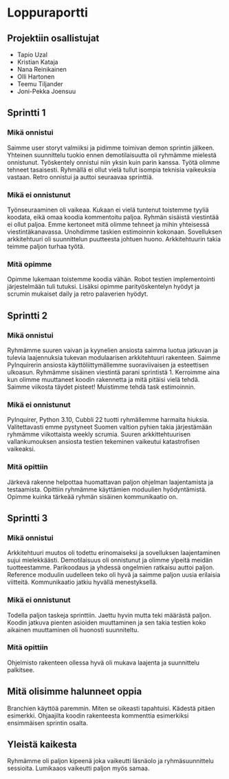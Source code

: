 # Loppuraportti

## Projektiin osallistujat
* Tapio Uzal
* Kristian Kataja
* Nana Reinikainen
* Olli Hartonen
* Teemu Tiljander
* Joni-Pekka Joensuu

## Sprintti 1

### Mikä onnistui

Saimme user storyt valmiiksi ja pidimme toimivan demon sprintin jälkeen. Yhteinen suunnittelu tuokio ennen demotilaisuutta oli ryhmämme mielestä onnistunut.
Työskentely onnistui niin yksin kuin parin kanssa. Työtä olimme tehneet tasaisesti. Ryhmällä ei ollut vielä tullut isompia teknisia vaikeuksia vastaan. Retro
 onnistui ja auttoi seuraavaa sprinttiä.

### Mikä ei onnistunut

Työnseuraaminen oli vaikeaa. Kukaan ei vielä tuntenut toistemme tyyliä koodata, eikä omaa koodia kommentoitu paljoa. Ryhmän sisäistä viestintää ei ollut paljoa.
Emme kertoneet mitä olimme tehneet ja mihin yhteisessä viestintäkanavassa. Unohdimme taskien estimoinnin kokonaan. Sovelluksen arkkitehtuuri oli suunnittelun puutteesta johtuen
 huono. Arkkitehtuurin takia teimme paljon turhaa työtä. 

### Mitä opimme

Opimme lukemaan toistemme koodia vähän. Robot testien implementointi järjestelmään tuli tutuksi. Lisäksi opimme parityöskentelyn hyödyt ja scrumin mukaiset daily ja retro 
palaverien hyödyt. 

## Sprintti 2

### Mikä onnistui

Ryhmämme suuren vaivan ja kyynelien ansiosta saimma luotua jatkuvan ja tulevia laajennuksia tukevan modulaarisen arkkitehtuuri rakenteen. Saimme PyInquirerin
ansiosta käyttöliittymällemme suoraviivaisen ja esteettisen ulkoasun. Ryhmämme sisäinen viestintä parani sprintistä 1. Kerroimme aina kun olimme muuttaneet 
koodin rakennetta ja mitä pitäisi vielä tehdä. Saimme viikosta täydet pisteet! Muistimme tehdä task estimoinnin.

### Mikä ei onnistunut

PyInquirer, Python 3.10, Cubbli 22 tuotti ryhmällemme harmaita hiuksia. Valitettavasti emme pystyneet Suomen valtion pyhien takia järjestämään ryhmämme viikottaista
weekly scrumia. Suuren arkkittehtuurisen vallankumouksen ansiosta testien tekeminen vaikeutui katastrofisen vaikeaksi. 

### Mitä opittiin

Järkevä rakenne helpottaa huomattavan paljon ohjelman laajentamista ja testaamista. Opittiin ryhmämme käyttämien moduulien hyödyntämistä. Opimme kuinka tärkeää
 ryhmän sisäinen kommunikaatio on.

## Sprintti 3

### Mikä onnistui

Arkkitehtuuri muutos oli todettu erinomaiseksi ja sovelluksen laajentaminen sujui mielekkäästi. Demotilaisuus oli onnistunut ja olimme ylpeitä meidän tuotteestamme. Parikoodaus ja yhdessä ongelmien ratkaisu auttoi paljon. Reference moduulin uudelleen teko oli hyvä ja saimme paljon uusia erilaisia viitteitä. Kommunikaatio jatkiu hyvällä menestyksellä.

### Mikä ei onnistunut

Todella paljon taskeja sprinttiin. Jaettu hyvin mutta teki määrästä paljon. Koodin jatkuva pienten asioiden muuttaminen ja sen takia testien koko aikainen 
muuttaminen oli huonosti suunniteltu. 

### Mitä opittiin

Ohjelmisto rakenteen ollessa hyvä oli mukava laajenta ja suunnittelu palkitsee. 

## Mitä olisimme halunneet oppia

Branchien käyttöä paremmin. Miten se oikeasti tapahtuisi. Kädestä pitäen esimerkki. Ohjaajilta koodin rakenteesta kommenttia esimerkiksi ensimmäisen sprintin osalta. 

## Yleistä kaikesta

Ryhmämme oli paljon kipeenä joka vaikeutti läsnäolo ja ryhmäsuunnittelu sessioita. Lumikaaos vaikeutti paljon myös samaa. 
